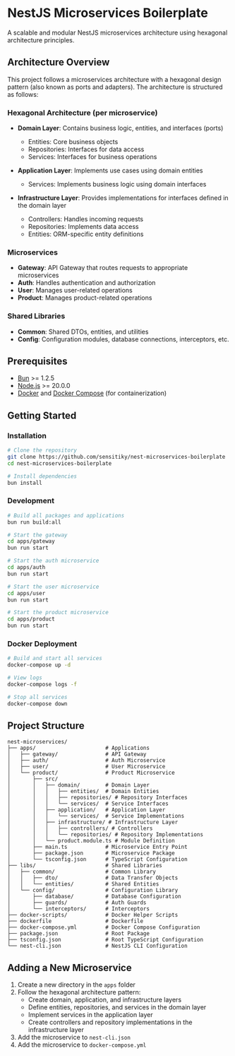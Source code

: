 # NestJS Microservices Boilerplate

A scalable and modular NestJS microservices architecture using hexagonal architecture principles.

## Architecture Overview

This project follows a microservices architecture with a hexagonal design pattern (also known as ports and adapters). The architecture is structured as follows:

### Hexagonal Architecture (per microservice)

- **Domain Layer**: Contains business logic, entities, and interfaces (ports)

  - Entities: Core business objects
  - Repositories: Interfaces for data access
  - Services: Interfaces for business operations

- **Application Layer**: Implements use cases using domain entities

  - Services: Implements business logic using domain interfaces

- **Infrastructure Layer**: Provides implementations for interfaces defined in the domain layer
  - Controllers: Handles incoming requests
  - Repositories: Implements data access
  - Entities: ORM-specific entity definitions

### Microservices

- **Gateway**: API Gateway that routes requests to appropriate microservices
- **Auth**: Handles authentication and authorization
- **User**: Manages user-related operations
- **Product**: Manages product-related operations

### Shared Libraries

- **Common**: Shared DTOs, entities, and utilities
- **Config**: Configuration modules, database connections, interceptors, etc.

## Prerequisites

- [Bun](https://bun.sh/) >= 1.2.5
- [Node.js](https://nodejs.org/) >= 20.0.0
- [Docker](https://www.docker.com/) and [Docker Compose](https://docs.docker.com/compose/) (for containerization)

## Getting Started

### Installation

```bash
# Clone the repository
git clone https://github.com/sensitiky/nest-microservices-boilerplate
cd nest-microservices-boilerplate

# Install dependencies
bun install
```

### Development

```bash
# Build all packages and applications
bun run build:all

# Start the gateway
cd apps/gateway
bun run start

# Start the auth microservice
cd apps/auth
bun run start

# Start the user microservice
cd apps/user
bun run start

# Start the product microservice
cd apps/product
bun run start
```

### Docker Deployment

```bash
# Build and start all services
docker-compose up -d

# View logs
docker-compose logs -f

# Stop all services
docker-compose down
```

## Project Structure

```
nest-microservices/
├── apps/                      # Applications
│   ├── gateway/               # API Gateway
│   ├── auth/                  # Auth Microservice
│   ├── user/                  # User Microservice
│   └── product/               # Product Microservice
│       ├── src/
│       │   ├── domain/        # Domain Layer
│       │   │   ├── entities/  # Domain Entities
│       │   │   ├── repositories/ # Repository Interfaces
│       │   │   └── services/  # Service Interfaces
│       │   ├── application/   # Application Layer
│       │   │   └── services/  # Service Implementations
│       │   ├── infrastructure/ # Infrastructure Layer
│       │   │   ├── controllers/ # Controllers
│       │   │   └── repositories/ # Repository Implementations
│       │   └── product.module.ts # Module Definition
│       ├── main.ts            # Microservice Entry Point
│       ├── package.json       # Microservice Package
│       └── tsconfig.json      # TypeScript Configuration
├── libs/                      # Shared Libraries
│   ├── common/                # Common Library
│   │   ├── dto/               # Data Transfer Objects
│   │   └── entities/          # Shared Entities
│   └── config/                # Configuration Library
│       ├── database/          # Database Configuration
│       ├── guards/            # Auth Guards
│       └── interceptors/      # Interceptors
├── docker-scripts/            # Docker Helper Scripts
├── dockerfile                 # Dockerfile
├── docker-compose.yml         # Docker Compose Configuration
├── package.json               # Root Package
├── tsconfig.json              # Root TypeScript Configuration
└── nest-cli.json              # NestJS CLI Configuration
```

## Adding a New Microservice

1. Create a new directory in the `apps` folder
2. Follow the hexagonal architecture pattern:
   - Create domain, application, and infrastructure layers
   - Define entities, repositories, and services in the domain layer
   - Implement services in the application layer
   - Create controllers and repository implementations in the infrastructure layer
3. Add the microservice to `nest-cli.json`
4. Add the microservice to `docker-compose.yml`
